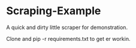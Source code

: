 # Scraping-Example
A quick and dirty little scraper for demonstration.

Clone and pip -r requirements.txt to get er workin.

